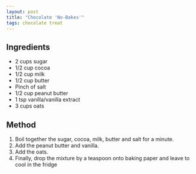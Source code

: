 ```yaml
---
layout: post
title: "Chocolate 'No-Bakes'"
tags: chocolate treat
---
```


## Ingredients

* 2 cups sugar
* 1/2 cup cocoa
* 1/2 cup milk
* 1/2 cup butter
* Pinch of salt
* 1/2 cup peanut butter
* 1 tsp vanilla/vanilla extract
* 3 cups oats

## Method

1. Boil together the sugar, cocoa, milk, butter and salt for a minute.
2. Add the peanut butter and vanilla.
3. Add the oats.
4. Finally, drop the mixture by a teaspoon onto baking paper and leave to cool in the fridge
